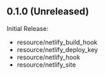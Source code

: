 ## 0.1.0 (Unreleased)

Initial Release:

* resource/netlify_build_hook
* resource/netlify_deploy_key
* resource/netlify_hook
* resource/netlify_site


